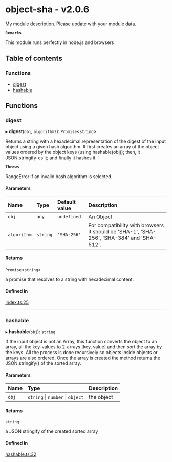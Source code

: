 # object-sha - v2.0.6

My module description. Please update with your module data.

**`Remarks`**

This module runs perfectly in node.js and browsers

## Table of contents

### Functions

- [digest](API.md#digest)
- [hashable](API.md#hashable)

## Functions

### digest

▸ **digest**(`obj`, `algorithm?`): `Promise`<`string`\>

Returns a string with a hexadecimal representation of the digest of the input object using a given hash algorithm.
It first creates an array of the object values ordered by the object keys (using hashable(obj));
then, it JSON.stringify-es it; and finally it hashes it.

**`Throws`**

RangeError if an invalid hash algorithm is selected.

#### Parameters

| Name | Type | Default value | Description |
| :------ | :------ | :------ | :------ |
| `obj` | `any` | `undefined` | An Object |
| `algorithm` | `string` | `'SHA-256'` | For compatibility with browsers it should be 'SHA-1', 'SHA-256', 'SHA-384' and 'SHA-512'. |

#### Returns

`Promise`<`string`\>

a promise that resolves to a string with hexadecimal content.

#### Defined in

[index.ts:25](https://github.com/juanelas/object-sha/blob/dd2d17a/src/ts/index.ts#L25)

___

### hashable

▸ **hashable**(`obj`): `string`

If the input object is not an Array, this function converts the object to an array, all the key-values to 2-arrays [key, value] and then sort the array by the keys. All the process is done recursively so objects inside objects or arrays are also ordered. Once the array is created the method returns the JSON.stringify() of the sorted array.

#### Parameters

| Name | Type | Description |
| :------ | :------ | :------ |
| `obj` | `string` \| `number` \| `object` | the object |

#### Returns

`string`

a JSON stringify of the created sorted array

#### Defined in

[hashable.ts:32](https://github.com/juanelas/object-sha/blob/dd2d17a/src/ts/hashable.ts#L32)
